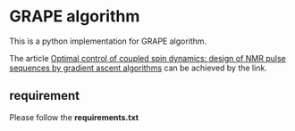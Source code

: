 # GRAPE algorithm
This is a python implementation for GRAPE algorithm.

The article [Optimal control of coupled spin dynamics: design of NMR pulse sequences by gradient ascent algorithms](https://link.aps.org/doi/10.1103/PhysRevLett.128.083604) can be achieved by the link.

## requirement
Please follow the **requirements.txt** 

